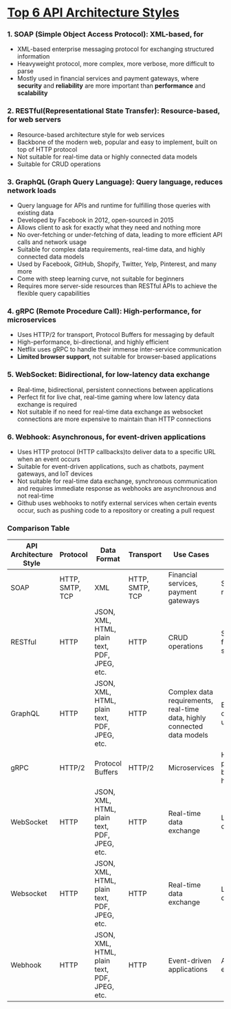 # [Top 6 API Architecture Styles](https://www.youtube.com/watch?v=4vLxWqE94l4)

### 1. SOAP (Simple Object Access Protocol): XML-based, for 
- XML-based enterprise messaging protocol for exchanging structured information 
- Heavyweight protocol, more complex, more verbose, more difficult to parse 
- Mostly used in financial services and payment gateways, where **security** and **reliability** are more important than **performance** and **scalability** 


### 2. RESTful(Representational State Transfer): Resource-based, for web servers 
- Resource-based architecture style for web services 
- Backbone of the modern web, popular and easy to implement, built on top of HTTP protocol 
- Not suitable for real-time data or highly connected data models
- Suitable for CRUD operations


### 3. GraphQL (Graph Query Language): Query language, reduces network loads
- Query language for APIs and runtime for fulfilling those queries with existing data 
- Developed by Facebook in 2012, open-sourced in 2015
- Allows client to ask for exactly what they need and nothing more 
- No over-fetching or under-fetching of data, leading to more efficient API calls and network usage 
- Suitable for complex data requirements, real-time data, and highly connected data models
- Used by Facebook, GitHub, Shopify, Twitter, Yelp, Pinterest, and many more 
- Come with steep learning curve, not suitable for beginners 
- Requires more server-side resources than RESTful APIs to achieve the flexible query capabilities 


### 4. gRPC (Remote Procedure Call): High-performance, for microservices
- Uses HTTP/2 for transport, Protocol Buffers for messaging by default 
- High-performance, bi-directional, and highly efficient 
- Netflix uses gRPC to handle their immense inter-service communication 
- **Limited browser support**, not suitable for browser-based applications 

### 5. WebSocket: Bidirectional, for low-latency data exchange 
- Real-time, bidirectional, persistent connections between applications 
- Perfect fit for live chat, real-time gaming where low latency data exchange is required
- Not suitable if no need for real-time data exchange as websocket connections are more expensive to maintain than HTTP connections

### 6. Webhook: Asynchronous, for event-driven applications 
- Uses HTTP protocol (HTTP callbacks)to deliver data to a specific URL when an event occurs 
- Suitable for event-driven applications, such as chatbots, payment gateways, and IoT devices
- Not suitable for real-time data exchange, synchronous communication and requires immediate response as webhooks are asynchronous and not real-time
- Github uses webhooks to notify external services when certain events occur, such as pushing code to a repository or creating a pull request

### Comparison Table 

| API Architecture Style | Protocol | Data Format | Transport | Use Cases | Pros | Cons |
| --- | --- | --- | --- | --- | --- | --- |
| SOAP | HTTP, SMTP, TCP | XML | HTTP, SMTP, TCP | Financial services, payment gateways | Security, reliability | Performance, scalability |
| RESTful | HTTP | JSON, XML, HTML, plain text, PDF, JPEG, etc. | HTTP | CRUD operations | Simplicity, flexibility, scalability | Not suitable for real-time data or highly connected data models |
| GraphQL | HTTP | JSON, XML, HTML, plain text, PDF, JPEG, etc. | HTTP | Complex data requirements, real-time data, highly connected data models | Efficient API calls, network usage | Steep learning curve, more server-side resources |
| gRPC | HTTP/2 | Protocol Buffers | HTTP/2 | Microservices | High-performance, bi-directional, highly efficient | Limited browser support |
| WebSocket | HTTP | JSON, XML, HTML, plain text, PDF, JPEG, etc. | HTTP | Real-time data exchange | Low latency data exchange | Not suitable if no need for real-time data exchange |
| Websocket | HTTP | JSON, XML, HTML, plain text, PDF, JPEG, etc. | HTTP | Real-time data exchange | Low latency data exchange | Not suitable if no need for real-time data exchange |
| Webhook | HTTP | JSON, XML, HTML, plain text, PDF, JPEG, etc. | HTTP | Event-driven applications | Asynchronous, event-driven | Not suitable for real-time data exchange, synchronous communication and requires immediate response |

